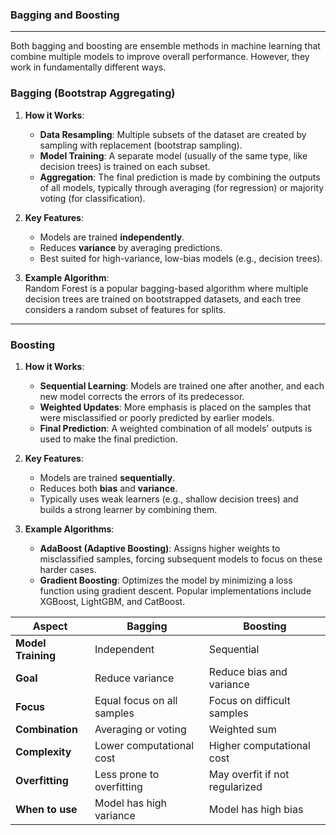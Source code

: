 ### Bagging and Boosting


---


Both bagging and boosting are ensemble methods in machine learning that combine multiple models to improve overall performance. However, they work in fundamentally different ways.



### Bagging (Bootstrap Aggregating)

1. **How it Works**:  
   - **Data Resampling**: Multiple subsets of the dataset are created by sampling with replacement (bootstrap sampling).  
   - **Model Training**: A separate model (usually of the same type, like decision trees) is trained on each subset.  
   - **Aggregation**: The final prediction is made by combining the outputs of all models, typically through averaging (for regression) or majority voting (for classification).

2. **Key Features**:  
   - Models are trained **independently**.  
   - Reduces **variance** by averaging predictions.  
   - Best suited for high-variance, low-bias models (e.g., decision trees).

3. **Example Algorithm**:  
   Random Forest is a popular bagging-based algorithm where multiple decision trees are trained on bootstrapped datasets, and each tree considers a random subset of features for splits.

---

### Boosting


1. **How it Works**:  
   - **Sequential Learning**: Models are trained one after another, and each new model corrects the errors of its predecessor.  
   - **Weighted Updates**: More emphasis is placed on the samples that were misclassified or poorly predicted by earlier models.  
   - **Final Prediction**: A weighted combination of all models' outputs is used to make the final prediction.

2. **Key Features**:  
   - Models are trained **sequentially**.  
   - Reduces both **bias** and **variance**.  
   - Typically uses weak learners (e.g., shallow decision trees) and builds a strong learner by combining them.

3. **Example Algorithms**:  
   - **AdaBoost (Adaptive Boosting)**: Assigns higher weights to misclassified samples, forcing subsequent models to focus on these harder cases.  
   - **Gradient Boosting**: Optimizes the model by minimizing a loss function using gradient descent. Popular implementations include XGBoost, LightGBM, and CatBoost.




| **Aspect**         | **Bagging**                     | **Boosting**                  |
|---------------------|----------------------------------|--------------------------------|
| **Model Training**  | Independent                     | Sequential                    |
| **Goal**            | Reduce variance                | Reduce bias and variance      |
| **Focus**           | Equal focus on all samples      | Focus on difficult samples    |
| **Combination**     | Averaging or voting             | Weighted sum                  |
| **Complexity**      | Lower computational cost        | Higher computational cost     |
| **Overfitting**     | Less prone to overfitting       | May overfit if not regularized |
| **When to use**| Model has high variance | Model has high bias|

